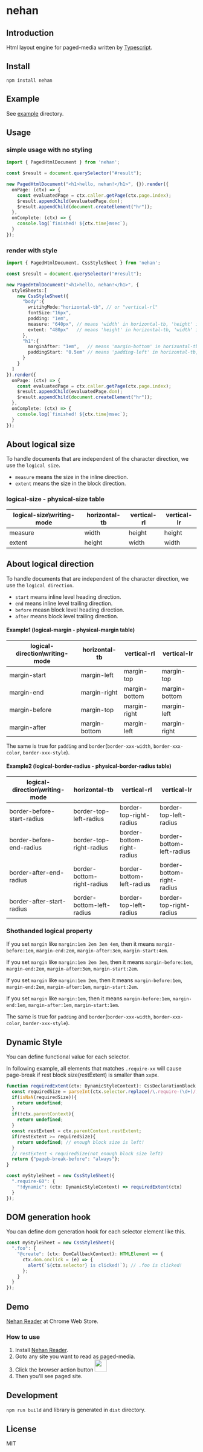 # nehan

## Introduction

Html layout engine for paged-media written by [Typescript](https://www.typescriptlang.org/).

## Install

```
npm install nehan
```

## Example

See [example](https://github.com/tategakibunko/nehan/tree/master/example) directory.

## Usage

### simple usage with no styling

```typescript
import { PagedHtmlDocument } from 'nehan';

const $result = document.querySelector("#result");

new PagedHtmlDocument("<h1>hello, nehan!</h1>", {}).render({
  onPage: (ctx) => {
    const evaluatedPage = ctx.caller.getPage(ctx.page.index);
    $result.appendChild(evaluatedPage.dom);
    $result.appendChild(document.createElement("hr"));
  },
  onComplete: (ctx) => {
    console.log(`finished! ${ctx.time}msec`);
  }
});
```

### render with style

```typescript
import { PagedHtmlDocument, CssStyleSheet } from 'nehan';

const $result = document.querySelector("#result");

new PagedHtmlDocument("<h1>hello, nehan!</h1>", {
  styleSheets:[
    new CssStyleSheet({
      "body":{
        writihgMode:"horizontal-tb", // or "vertical-rl"
        fontSize:"16px",
        padding: "1em",
        measure: "640px", // means 'width' in horizontal-tb, 'height' in vertical-rl.
        extent: "480px"   // means 'height' in horizontal-tb, 'width' in vertical-rl.
      },
      "h1":{
        marginAfter: "1em",   // means 'margin-bottom' in horizontal-tb, 'margin-left' in vertical-rl
        paddingStart: "0.5em" // means 'padding-left' in horizontal-tb, 'padding-top' in vertical-rl
      }
    }
  ]
}).render({
  onPage: (ctx) => {
    const evaluatedPage = ctx.caller.getPage(ctx.page.index);
    $result.appendChild(evaluatedPage.dom);
    $result.appendChild(document.createElement("hr"));
  },
  onComplete: (ctx) => {
    console.log(`finished! ${ctx.time}msec`);
  }
});
```

## About logical size

To handle documents that are independent of the character direction, we use the `logical size`.

- `measure` means the size in the inline direction.
- `extent` means the size in the block direction.

### logical-size - physical-size table

| logical-size\writing-mode | horizontal-tb | vertical-rl   | vertical-lr   |
| ------------------------- | ------------- | ------------- | ------------- |
| measure                   | width         | height        | height        |
| extent                    | height        | width         | width         |

## About logical direction

To handle documents that are independent of the character direction, we use the `logical direction`.

- `start` means inline level heading direction.
- `end` means inline level trailing direction.
- `before` measn block level heading direction.
- `after` means block level trailing direction.

#### Example1 (logical-margin - physical-margin table)

| logical-direction\writing-mode | horizontal-tb | vertical-rl   | vertical-lr   |
| ------------------------------ | ------------- | ------------- | ------------- |
| margin-start                   | margin-left   | margin-top    | margin-top    |
| margin-end                     | margin-right  | margin-bottom | margin-bottom |
| margin-before                  | margin-top    | margin-right  | margin-left   |
| margin-after                   | margin-bottom | margin-left   | margin-right  |

The same is true for `padding` and `border`(`border-xxx-width`, `border-xxx-color`, `border-xxx-style`).

#### Example2 (logical-border-radius - physical-border-radius table)

| logical-direction\writing-mode | horizontal-tb | vertical-rl   | vertical-lr   |
| ------------------------------ | ------------- | ------------- | ------------- |
| border-before-start-radius     | border-top-left-radius  | border-top-right-radius    | border-top-left-radius    |
| border-before-end-radius     | border-top-right-radius  | border-bottom-right-radius    | border-bottom-left-radius    |
| border-after-end-radius     | border-bottom-right-radius  | border-bottom-left-radius    | border-bottom-right-radius    |
| border-after-start-radius     | border-bottom-left-radius  | border-top-left-radius    | border-top-right-radius    |

### Shothanded logical property

If you set `margin` like `margin:1em 2em 3em 4em`, then it means `margin-before:1em`, `margin-end:2em`, `margin-after:3em`, `margin-start:4em`.

If you set `margin` like `margin:1em 2em 3em`, then it means `margin-before:1em`, `margin-end:2em`, `margin-after:3em`, `margin-start:2em`.

If you set `margin` like `margin:1em 2em`, then it means `margin-before:1em`, `margin-end:2em`, `margin-after:1em`, `margin-start:2em`.

If you set `margin` like `margin:1em`, then it means `margin-before:1em`, `margin-end:1em`, `margin-after:1em`, `margin-start:1em`.

The same is true for `padding` and `border`(`border-xxx-width`, `border-xxx-color`, `border-xxx-style`).

## Dynamic Style

You can define functional value for each selector.

In following example, all elements that matches `.require-xx` will cause page-break if rest block size(restExtent) is smaller than `xx`px.

```typescript
function requiredExtent(ctx: DynamicStyleContext): CssDeclarationBlock | undefined {
  const requiredSize = parseInt(ctx.selector.replace(/\.require-(\d+)/, (m, px) => px), 0);
  if(isNaN(requiredSize)){
    return undefined;
  }
  if(!ctx.parentContext){
    return undefined;
  }
  const restExtent = ctx.parentContext.restExtent;
  if(restExtent >= requiredSize){
    return undefined; // enough block size is left!
  }
  // restExtent < requiredSize(not enough block size left)
  return {"pageb-break-before": "always"};
}

const myStyleSheet = new CssStyleSheet({
  ".require-60": {
    "!dynamic": (ctx: DynamicStyleContext) => requiredExtent(ctx)
  }
});
```

## DOM generation hook

You can define dom generation hook for each selector element like this.

```typescript
const myStyleSheet = new CssStyleSheet({
  ".foo": {
    "@create": (ctx: DomCallbackContext): HTMLElement => {
      ctx.dom.onclick = (e) => {
        alert(`${ctx.selector} is clicked!`); // .foo is clicked!
      };
    }
  }
});
```

## Demo

[Nehan Reader](https://chrome.google.com/webstore/detail/nehan-reader/bebbekgiffjpgjlgkkhmlgheckolmdcf?hl=ja) at Chrome Web Store.

### How to use

1. Install [Nehan Reader](https://chrome.google.com/webstore/detail/nehan-reader/bebbekgiffjpgjlgkkhmlgheckolmdcf?hl=ja).
2. Goto any site you want to read as paged-media.
3. Click the browser action button <img src="https://raw.github.com/tategakibunko/nehan/master/example/images/nehan-reader-48.png" width="32" height="32" />
4. Then you'll see paged site.

## Development

`npm run build` and library is generated in `dist` directory.

## License

MIT
